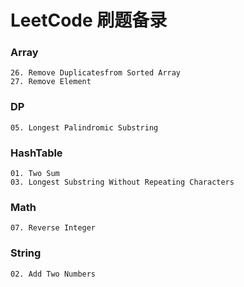 # LeetCode 刷题备录

### Array
`26. Remove Duplicatesfrom Sorted Array`  
`27. Remove Element`

### DP
`05. Longest Palindromic Substring`  

### HashTable
`01. Two Sum`  
`03. Longest Substring Without Repeating Characters`  

### Math
`07. Reverse Integer`  

### String
`02. Add Two Numbers`